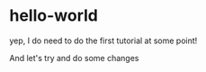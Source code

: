 # hello-world
yep, I do need to do the first tutorial at some point!

And let's try and do some changes
